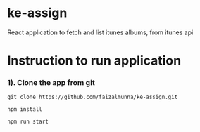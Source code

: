 # ke-assign

React application to fetch and list itunes albums, from itunes api

# Instruction to run application

### 1). Clone the app from git 

`git clone https://github.com/faizalmunna/ke-assign.git`

`npm install`

`npm run start`
